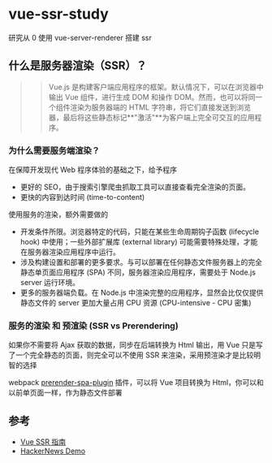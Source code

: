 # vue-ssr-study
研究从 0 使用 vue-server-renderer 搭建 ssr

## 什么是服务器渲染（SSR）？

>> Vue.js 是构建客户端应用程序的框架。默认情况下，可以在浏览器中输出 Vue 组件，进行生成 DOM 和操作 DOM。然而，也可以将同一个组件渲染为服务器端的 HTML 字符串，将它们直接发送到浏览器，最后将这些静态标记**"激活"**为客户端上完全可交互的应用程序。

### 为什么需要服务端渲染？

在保障开发现代 Web 程序体验的基础之下，给予程序

- 更好的 SEO，由于搜索引擎爬虫抓取工具可以直接查看完全渲染的页面。
- 更快的内容到达时间 (time-to-content)

使用服务的渲染，额外需要做的

- 开发条件所限。浏览器特定的代码，只能在某些生命周期钩子函数 (lifecycle hook) 中使用；一些外部扩展库 (external library) 可能需要特殊处理，才能在服务器渲染应用程序中运行。
- 涉及构建设置和部署的更多要求。与可以部署在任何静态文件服务器上的完全静态单页面应用程序 (SPA) 不同，服务器渲染应用程序，需要处于 Node.js server 运行环境。
- 更多的服务器端负载。在 Node.js 中渲染完整的应用程序，显然会比仅仅提供静态文件的 server 更加大量占用 CPU 资源 (CPU-intensive - CPU 密集)

### 服务的渲染 和 预渲染 (SSR vs Prerendering)

如果你不需要将 Ajax 获取的数据，同步在后端转换为 Html 输出，用 Vue 只是写了一个完全静态的页面，则完全可以不使用 SSR 来渲染，采用预渲染才是比较明智的选择

webpack [prerender-spa-plugin](https://github.com/chrisvfritz/prerender-spa-plugin) 插件，可以将 Vue 项目转换为 Html，你可以和以前单页面一样，作为静态文件部署

## 参考
- [Vue SSR 指南](https://ssr.vuejs.org/zh/)
- [HackerNews Demo](https://github.com/vuejs/vue-hackernews-2.0/)